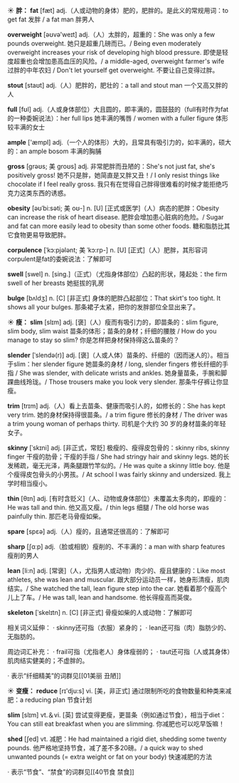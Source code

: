 ☀ <span class="category">**胖：**</span>
<span class="vocabulary">**fat**</span> [fæt] 
<span class="definition">adj.（人或动物的身体）肥的，肥胖的。是此义的常规用词：</span>to get fat 发胖 / a fat man 胖男人

<span class="vocabulary">**overweight**</span> [əʊvə'weɪt] 
<span class="definition">adj.（人）太胖的，超重的：</span>She was only a few pounds overweight. 她只是超重几磅而已。/ Being even moderately overweight increases your risk of developing high blood pressure. 即使是轻度超重也会增加患高血压的风险。/ a middle-aged, overweight farmer's wife 过胖的中年农妇 / Don't let yourself get overweight. 不要让自己变得过胖。

<span class="vocabulary">**stout**</span> [staʊt] 
<span class="definition">adj.（人）肥胖的，肥壮的：</span>a tall and stout man 一个又高又胖的人 

<span class="vocabulary">**full**</span> [fʊl] 
<span class="definition">adj.（人或身体部位）大且圆的，即丰满的，圆鼓鼓的（full有时作为fat的一种委婉说法）：</span>her full lips 她丰满的嘴唇 / women with a fuller figure 体形较丰满的女士

<span class="vocabulary">**ample**</span> ['æmpl] 
<span class="definition">adj.（一个人的体形）大的，且常具有吸引力的，如丰满的，硕大的：</span>an ample bosom 丰满的胸脯
            
<span class="vocabulary">**gross**</span> [grəʊs; 美 groʊs]
<span class="definition">adj. 非常肥胖而丑陋的：</span>She's not just fat, she's positively gross! 她不只是胖，她简直是又胖又丑！/ I only resist things like chocolate if I feel really gross. 我只有在觉得自己胖得很难看的时候才能拒绝巧克力这类东西的诱惑。          

<span class="vocabulary">**obesity**</span> [əʊˈbi:səti; 美 oʊ-]
<span class="definition">n. [U] [正式或医学]（人）病态的肥胖：</span>Obesity can increase the risk of heart disease. 肥胖会增加患心脏病的危险。/ Sugar and fat can more easily lead to obesity than some other foods. 糖和脂肪比其它食物更易导致肥胖。

<span class="vocabulary">**corpulence**</span> [ˈkɔ:pjələnt; 美 ˈkɔ:rp-]
<span class="definition">n. [U] [正式]（人）肥胖，其形容词corpulent是fat的委婉说法：</span>了解即可

<span class="vocabulary">**swell**</span> [swel] 
<span class="definition">n. [sing.]（正式）（尤指身体部位）凸起的形状，隆起处：</span>the firm swell of her breasts 她挺拔的乳房
           
<span class="vocabulary">**bulge**</span> [bʌldʒ]
<span class="definition">n. [C] [非正式] 身体的肥胖凸起部位：</span>That skirt's too tight. It shows all your bulges. 那条裙子太紧，把你的发胖部位全显出来了。

☀ <span class="category">**瘦：**</span>
<span class="vocabulary">**slim**</span> [slɪm] 
<span class="definition">adj. [褒]（人）瘦而有吸引力的，即苗条的：</span>slim figure, slim body, slim waist 苗条的体形；苗条的身材；纤细的腰肢 / How do you manage to stay so slim? 你是怎样把身材保持得这么苗条的？
           
<span class="vocabulary">**slender**</span> [ˈslendə(r)]
<span class="definition">adj. [褒]（人或人体）苗条的、纤细的（因而迷人的）。相当于slim：</span>her slender figure 她苗条的身材 / long, slender fingers 修长纤细的手指 / She was slender, with delicate wrists and ankles. 她身量苗条，手腕和脚踝曲线玲珑。/ Those trousers make you look very slender. 那条牛仔裤让你显瘦。
           
<span class="vocabulary">**trim**</span> [trɪm]
<span class="definition">adj.（人）看上去苗条、健康而吸引人的，如修长的：</span>She has kept very trim. 她的身材保持得很苗条。/ a trim figure 修长的身材 / The driver was a trim young woman of perhaps thirty. 司机是个大约 30 岁的身材苗条的年轻女子。           

<span class="vocabulary">**skinny**</span> [ˈskɪni]
<span class="definition">adj. [非正式，常贬] 极瘦的、瘦得皮包骨的：</span>skinny ribs, skinny finger 干瘦的肋骨；干瘦的手指 / She had stringy hair and skinny legs. 她的长发稀疏，毫无光泽，两条腿跟竹竿似的。/ He was quite a skinny little boy. 他是个瘦得皮包骨头的小男孩。/ At school I was fairly skinny and undersized. 我上学时相当瘦小。

<span class="vocabulary">**thin**</span> [θɪn] 
<span class="definition">adj. [有时含贬义]（人、动物或身体部位）未覆盖太多肉的，即瘦的：</span>He was tall and thin. 他又高又瘦。/ thin legs 细腿 / The old horse was painfully thin. 那匹老马骨瘦如柴。

<span class="vocabulary">**spare**</span> [spεə] 
<span class="definition">adj.（人）瘦的，且通常还很高的：</span>了解即可

<span class="vocabulary">**sharp**</span> [ʃɑːp] 
<span class="definition">adj.（脸或相貌）瘦削的、不丰满的：</span>a man with sharp features 瘦削的男人 
             
<span class="vocabulary">**lean**</span> [li:n]
<span class="definition">adj. [常褒]（人，尤指男人或动物）肉少的、瘦且健康的：</span>Like most athletes, she was lean and muscular. 跟大部分运动员一样，她身形清瘦，肌肉结实。/ She watched the tall, lean figure step into the car. 她看着那个瘦高个儿上了车。/ He was tall, lean and handsome. 他长得瘦高而英俊。

<span class="vocabulary">**skeleton**</span> [ˈskelɪtn]
<span class="definition">n. [C] [非正式] 骨瘦如柴的人或动物：</span>了解即可

相关词义延伸：
· skinny还可指（衣服）紧身的；
· lean还可指（肉）脂肪少的、无脂肪的。

周边词汇补充：
· frail可指（尤指老人）身体瘦弱的；
· taut还可指（人或其身体）肌肉结实健美的；不虚胖的。

· 表示“纤细精美”的词群见[[01美丽 丑陋]]

☀ <span class="category">**变瘦：**</span>
<span class="vocabulary">**reduce**</span> [rɪ'dju:s] 
<span class="definition">vi. [美，非正式] 通过限制所吃的食物数量和种类来减肥：</span>a reducing plan 节食计划

<span class="vocabulary">**slim**</span> [slɪm] 
<span class="definition">vt.＆vi. [英] 尝试变得更瘦，更苗条（例如通过节食），相当于diet：</span>You can still eat breakfast when you are slimming. 你减肥也可以吃早饭嘛！
           
<span class="vocabulary">**shed**</span> [ʃed]
<span class="definition">vt. 减肥：</span>He had maintained a rigid diet, shedding some twenty pounds. 他严格地坚持节食，减了差不多20磅。/ a quick way to shed unwanted pounds (= extra weight or fat on your body) 快速减肥的方法

· 表示“节食”、“禁食”的词群见[[40节食 禁食]]
